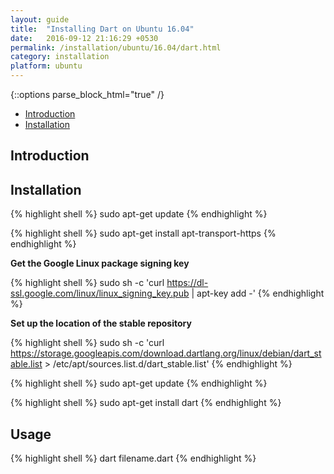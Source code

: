 ```yaml
---
layout: guide
title:  "Installing Dart on Ubuntu 16.04"
date:   2016-09-12 21:16:29 +0530
permalink: /installation/ubuntu/16.04/dart.html
category: installation
platform: ubuntu
---
```


{::options parse_block_html="true" /}

* [Introduction](#introduction)
* [Installation](#installation)


<section class="wrapper">



## Introduction

## Installation

{% highlight shell %}
sudo apt-get update
{% endhighlight %}

{% highlight shell %}
sudo apt-get install apt-transport-https
{% endhighlight %}

**Get the Google Linux package signing key**

{% highlight shell %}
sudo sh -c 'curl https://dl-ssl.google.com/linux/linux_signing_key.pub | apt-key add -'
{% endhighlight %}

**Set up the location of the stable repository**

{% highlight shell %}
sudo sh -c 'curl https://storage.googleapis.com/download.dartlang.org/linux/debian/dart_stable.list > /etc/apt/sources.list.d/dart_stable.list'
{% endhighlight %}

{% highlight shell %}
sudo apt-get update
{% endhighlight %}

{% highlight shell %}
sudo apt-get install dart
{% endhighlight %}

## Usage
{% highlight shell %}
dart filename.dart
{% endhighlight %}

</section>
